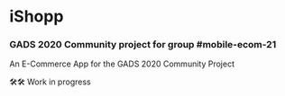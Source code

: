 # iShopp
### GADS 2020 Community project for group #mobile-ecom-21
An E-Commerce App for the GADS 2020 Community Project
<div>🛠🛠 Work in progress</div>
